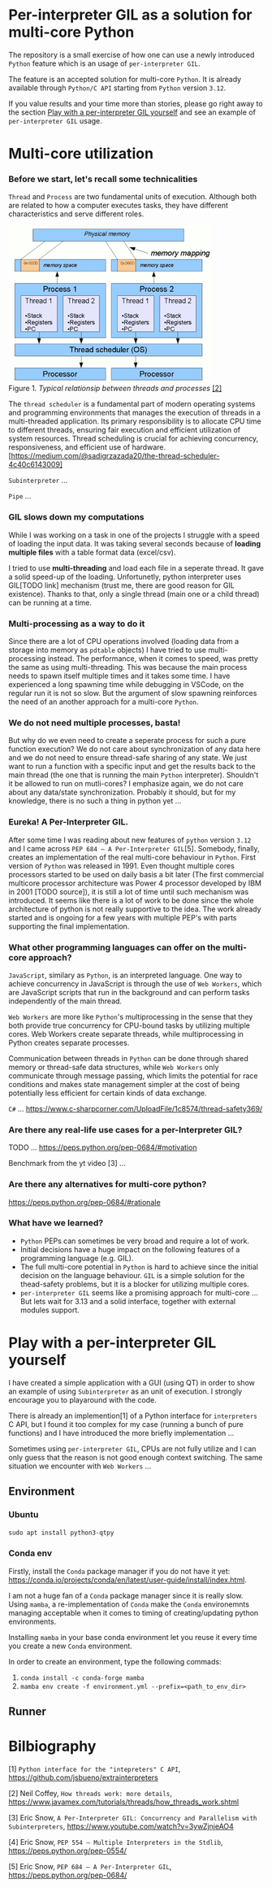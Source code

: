 # Per-interpreter GIL as a solution for multi-core Python

The repository is a small exercise of how one can use a newly introduced `Python` feature which is an usage of `per-interpreter GIL`. 

The feature is an accepted solution for multi-core `Python`. It is already available through `Python/C API` starting from `Python` version `3.12`. 

If you value results and your time more than stories, please go right away to the section [Play with a per-interpreter GIL yourself](#playground) and see an example of `per-interpreter GIL` usage.

# Multi-core utilization

### Before we start, let's recall some technicalities

`Thread` and `Process` are two fundamental units of execution. Although both are related to how a computer executes tasks, they have different characteristics and serve different roles.

![alt text](images/ThreadDiagram.png)  
Figure 1. *Typical relationsip between
threads and processes* [[2]](#b2)

The `thread scheduler` is a fundamental part of modern operating systems and programming environments that manages the execution of threads in a multi-threaded application. Its primary responsibility is to allocate CPU time to different threads, ensuring fair execution and efficient utilization of system resources. Thread scheduling is crucial for achieving concurrency, responsiveness, and efficient use of hardware. [https://medium.com/@sadigrzazada20/the-thread-scheduler-4c40c6143009]

`Subinterpreter` ...

`Pipe` ...

### GIL slows down my computations

While I was working on a task in one of the projects I struggle with a speed of loading the input data. 
It was taking several seconds because of **loading multiple files** with a table format data (excel/csv).

I tried to use **multi-threading** and load each file in a seperate thread. 
It gave a solid speed-up of the loading. Unfortunetly, python interpreter uses GIL[TODO link] mechanism (trust me, there are good reason for GIL existence). Thanks to that, only a single thread (main one or a child thread) can be running at a time.

### Multi-processing as a way to do it

Since there are a lot of CPU operations involved (loading data from a storage into memory as `pdtable` objects) 
I have tried to use multi-processing instead. The performance, when it comes to speed, was pretty the same as using multi-threading. This was because the main process needs to spawn itself multiple times and it 
takes some time. I have experienced a long spawning time while debugging in VSCode, on the regular run it is not so slow. But the argument of slow spawning reinforces the need of an another approach for a multi-core `Python`.

### We do not need multiple processes, basta!

But why do we even need to create a seperate process for such a pure function execution? We do not care about synchronization of any data here and we do not need to ensure thread-safe sharing of any state. We just want to run a function with a specific input and get the results back to the main thread (the one that is running the main `Python` interpreter). Shouldn't it be allowed to run on mutli-cores? I emphasize again, we do not care about any data/state synchronization. Probably it should, but for my knowledge, there is no such a thing in python yet ...

### Eureka! A Per-Interpreter GIL.

After some time I was reading about new features of `python` version `3.12` and I came across `PEP 684 – A Per-Interpreter GIL`[5]. 
Somebody, finally, creates an implementation of the real multi-core behaviour in `Python`. First version of `Python` was released in 1991. Even thought multiple cores processors started to be used on daily basis a bit later (The first commercial multicore processor architecture was Power 4 processor developed by IBM in 2001 [TODO source]), it is still a lot of time until such mechanism was introduced. It seems like there is a lot of work to be done 
since the whole architecture of python is not really supportive to the idea. The work already started and is ongoing for a few years with 
multiple PEP's with parts supporting the final implementation.

### What other programming languages can offer on the multi-core approach? 

`JavaScript`, similary as `Python`, is an interpreted language. One way to achieve concurrency in JavaScript is through the use of `Web Workers`, which are JavaScript scripts that run in the background and can perform tasks independently of the main thread. 

`Web Workers` are more like `Python`'s multiprocessing in the sense that they both provide true concurrency for CPU-bound tasks by utilizing multiple cores. Web Workers create separate threads, while multiprocessing in Python creates separate processes.

Communication between threads in `Python` can be done through shared memory or thread-safe data structures, while `Web Workers` only communicate through message passing, which limits the potential for race conditions and makes state management simpler at the cost of being potentially less efficient for certain kinds of data exchange.

`C#` ...
https://www.c-sharpcorner.com/UploadFile/1c8574/thread-safety369/

### Are there any real-life use cases for a per-Interpreter GIL?  

TODO ... https://peps.python.org/pep-0684/#motivation

Benchmark from the yt video [3] ...

### Are there any alternatives for multi-core python?

https://peps.python.org/pep-0684/#rationale

### What have we learned?

- `Python` PEPs can sometimes be very broad and require a lot of work.
- Initial decisions have a huge impact on the following features of a 
programming language (e.g. GIL).
- The full multi-core potential in `Python` is 
hard to achieve since the initial decision on 
the language behaviour. `GIL` is a simple solution for the thead-safety problems, but 
it is a blocker for utilizing multiple cores.
- `per-interpreter GIL` seems like a promising 
approach for multi-core ... But lets wait for 3.13 and a solid interface, together with 
external modules support.
# <a name="playground"></a>Play with a per-interpreter GIL yourself

I have created a simple application with a GUI (using QT) in order to show an example of using `Subinterpreter` as an unit of execution. I strongly encourage you to playaround with the code.

There is already an implemention[1] of a Python interface for `interpreters` C API, but I found it too complex for my case (running a bunch of pure functions) and I have introduced the more briefly implementation ...

Sometimes using `per-interpreter GIL`, CPUs are not fully utilize and I can only guess that the reason is not good enough context switching. The same situation we encounter with `Web Workers` ...


## Environment
### Ubuntu

`sudo apt install python3-qtpy`

### Conda env

Firstly, install the `Conda` package manager if you do not have it yet: https://conda.io/projects/conda/en/latest/user-guide/install/index.html.

I am not a huge fan of a `Conda` package manager since it is really slow. Using `mamba`, a re-implementation of `Conda` make the `Conda` environemnts managing acceptable when it comes to timing of creating/updating python environments.

Installing `mamba` in your base conda environment let you reuse it every time you create a new `Conda` environment.

In order to create an environment, type the following commads:  

1. `conda install -c conda-forge mamba`  
2. `mamba env create -f environment.yml --prefix=<path_to_env_dir>`  

## Runner

# Bilbiography
[1] `Python interface for the "intepreters" C API`, https://github.com/jsbueno/extrainterpreters  

<a name="b2"></a>[2] Neil Coffey, `How threads work: more details`, https://www.javamex.com/tutorials/threads/how_threads_work.shtml

[3] Eric Snow, `A Per-Interpreter GIL: Concurrency and Parallelism with Subinterpreters`, https://www.youtube.com/watch?v=3ywZjnjeAO4  

[4] Eric Snow, `PEP 554 – Multiple Interpreters in the Stdlib`, https://peps.python.org/pep-0554/  

[5] Eric Snow, `PEP 684 – A Per-Interpreter GIL`, https://peps.python.org/pep-0684/  
